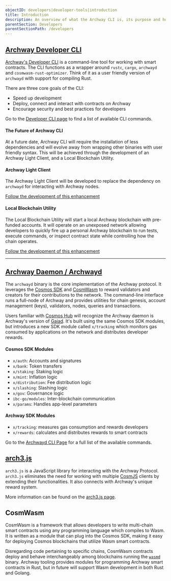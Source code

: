 ```yaml
---
objectID: developers|developer-tools|introduction
title: Introduction
description: An overview of what the Archway CLI is, its purpose and how it can be used to interact with the Archway Network
parentSection: Developers
parentSectionPath: /developers
---
```


## <a href="https://github.com/archway-network/archway-cli" target="_blank" >Archway Developer CLI</a>

[Archway's Developer CLI](./developer-cli) is a command-line tool for working with smart contracts. The CLI functions as a wrapper around `rustc`, `cargo`, `archwayd` and `cosmwasm-rust-optimizer`. Think of it as a user friendly version of `archwayd` with support for compiling Rust.

There are three core goals of the CLI:

- Speed up development
- Deploy, connect and interact with contracts on Archway
- Encourage security and best practices for developers

Go to the [Developer CLI page](./developer-cli) to find a list of available CLI commands.

#### The Future of Archway CLI

At a future date, Archway CLI will require the installation of less dependencies and will evolve away from wrapping other binaries with user friendly syntax. This will be achieved through the development of an Archway Light Client, and a Local Blockchain Utility.

#### Archway Light Client

The Archway Light Client will be developed to replace the dependency on `archwayd` for interacting with Archway nodes.

<a href="https://github.com/archway-network/archway-cli/issues/59" target="_blank" >Follow the development of this enhancement</a>

#### Local Blockchain Utility

The Local Blockchain Utility will start a local Archway blockchain with pre-funded accounts. It will operate on an unexposed network allowing developers to quickly fire up a personal Archway blockchain to run tests, execute commands, or inspect contract state while controlling how the chain operates.

<a href="https://github.com/archway-network/archway-cli/issues/58" target="_blank" >Follow the development of this enhancement</a>

---

## <a href="https://github.com/archway-network/archway" target="_blank" >Archway Daemon / Archwayd<a>

The `archwayd` binary is the core implementation of the Archway protocol. It leverages the <a href="https://github.com/cosmos/cosmos-sdk" target="_blank" >Cosmos SDK</a> and <a href="https://github.com/CosmWasm/cosmwasm" target="_blank" >CosmWasm</a> to reward validators and creators for their contributions to the network. The command-line interface runs a full-node of Archway and provides utilities for chain genesis, account management (keys), validators, nodes, queries and transactions.

Users familiar with <a href="https://github.com/cosmos/gaia" target="_blank" >Cosmos Hub</a> will recognize the Archway daemon is Archway's version of <a href="https://hub.cosmos.network/main/getting-started/what-is-gaia.html" target="_blank" >Gaiad</a>. It's built using the same Cosmos SDK modules, but introduces a new SDK module called `x/tracking` which monitors gas consumed by applications on the network and distributes developer rewards.

#### Cosmos SDK Modules

- `x/auth`: Accounts and signatures
- `x/bank`: Token transfers
- `x/staking`: Staking logic
- `x/mint`: Inflation logic
- `x/distribution`: Fee distribution logic
- `x/slashing`: Slashing logic
- `x/gov`: Governance logic
- `ibc-go/modules`: Inter-blockchain communication
- `x/params`: Handles app-level parameters

#### Archway SDK Modules

- `x/tracking`: measures gas consumption and rewards developers
- `x/rewards`: calculates and distributes rewards to smart contracts

Go to the [Archwayd CLI Page](./daemon) for a full list of the available commands.

## <a href="https://github.com/archway-network/arch3.js" target="_blank" >arch3.js</a>

`arch3.js` is a JavaScript library for interacting with the Archway Protocol. `arch3.js` eliminates the need for working with multiple <a href="https://github.com/cosmos/cosmjs" target="_blank" >CosmJS</a> clients by extending their functionalities. It also connects with Archway's unique reward system.

More information can be found on the [arch3.js page](./arch3js).

## CosmWasm

CosmWasm is a framework that allows developers to write multi-chain smart contracts using any programming language which compiles to Wasm. It is written as a module that can plug into the Cosmos SDK, making it easy for deploying Cosmos blockchains that utilize Wasm smart contracts.

Disregarding code pertaining to specific chains, CosmWasm contracts deploy and behave interchangeably among blockchains running the <a href="https://github.com/CosmWasm/wasmd" target="_blank" >`wasmd`</a> binary. Archway tooling provides modules for programming Archway smart contracts in Rust, but in future will support Wasm development in both Rust and Golang.
